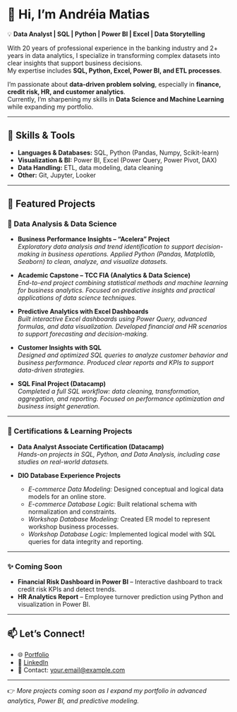# 👋 Hi, I’m Andréia Matias  

💡 **Data Analyst | SQL | Python | Power BI | Excel | Data Storytelling**  

With 20 years of professional experience in the banking industry and 2+ years in data analytics, I specialize in transforming complex datasets into clear insights that support business decisions.  
My expertise includes **SQL, Python, Excel, Power BI, and ETL processes**.  

I’m passionate about **data-driven problem solving**, especially in **finance, credit risk, HR, and customer analytics**.  
Currently, I’m sharpening my skills in **Data Science and Machine Learning** while expanding my portfolio.  

---

## 🔧 Skills & Tools  
- **Languages & Databases:** SQL, Python (Pandas, Numpy, Scikit-learn)  
- **Visualization & BI:** Power BI, Excel (Power Query, Power Pivot, DAX)  
- **Data Handling:** ETL, data modeling, data cleaning  
- **Other:** Git, Jupyter, Looker  

---

## 📂 Featured Projects  

### 🔹 Data Analysis & Data Science  
- **Business Performance Insights – “Acelera” Project**  
  *Exploratory data analysis and trend identification to support decision-making in business operations. Applied Python (Pandas, Matplotlib, Seaborn) to clean, analyze, and visualize datasets.*  

- **Academic Capstone – TCC FIA (Analytics & Data Science)**  
  *End-to-end project combining statistical methods and machine learning for business analytics. Focused on predictive insights and practical applications of data science techniques.*  

- **Predictive Analytics with Excel Dashboards**  
  *Built interactive Excel dashboards using Power Query, advanced formulas, and data visualization. Developed financial and HR scenarios to support forecasting and decision-making.*  

- **Customer Insights with SQL**  
  *Designed and optimized SQL queries to analyze customer behavior and business performance. Produced clear reports and KPIs to support data-driven strategies.*  

- **SQL Final Project (Datacamp)**  
  *Completed a full SQL workflow: data cleaning, transformation, aggregation, and reporting. Focused on performance optimization and business insight generation.*  

---

### 🔹 Certifications & Learning Projects  
- **Data Analyst Associate Certification (Datacamp)**  
  *Hands-on projects in SQL, Python, and Data Analysis, including case studies on real-world datasets.*  

- **DIO Database Experience Projects**  
  - *E-commerce Data Modeling:* Designed conceptual and logical data models for an online store.  
  - *E-commerce Database Logic:* Built relational schema with normalization and constraints.  
  - *Workshop Database Modeling:* Created ER model to represent workshop business processes.  
  - *Workshop Database Logic:* Implemented logical model with SQL queries for data integrity and reporting.  

---

### ✨ Coming Soon  
- **Financial Risk Dashboard in Power BI** – Interactive dashboard to track credit risk KPIs and detect trends.  
- **HR Analytics Report** – Employee turnover prediction using Python and visualization in Power BI.  

---

## 📫 Let’s Connect!  
- 🌐 [Portfolio](https://andreiamatias.notion.site)  
- 💼 [LinkedIn](https://www.linkedin.com/in/andreiamatias)  
- 📧 Contact: your.email@example.com  

---

👉 *More projects coming soon as I expand my portfolio in advanced analytics, Power BI, and predictive modeling.*  
